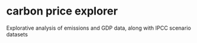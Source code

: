 # carbon price explorer

Explorative analysis of emissions and GDP data, along with IPCC scenario datasets
